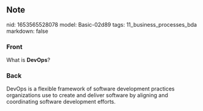 ## Note
nid: 1653565528078
model: Basic-02d89
tags: 11_business_processes_bda
markdown: false

### Front
What is <b>DevOps</b>?

### Back
DevOps is a flexible framework of software development practices organizations use to create and deliver software by aligning and coordinating software development efforts.
